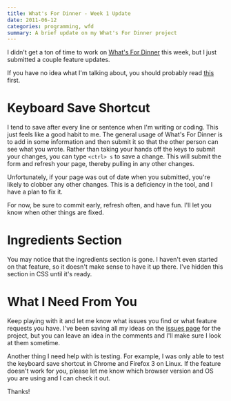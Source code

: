 ```yaml
---
title: What's For Dinner - Week 1 Update
date: 2011-06-12
categories: programming, wfd
summary: A brief update on my What's For Dinner project
---
```


I didn't get a ton of time to work on [What's For Dinner](http://dinnerplanner.herokuapp.com) this week, but I just submitted a couple feature updates.

If you have no idea what I'm talking about, you should probably read [this](/whats-for-dinner) first.

# Keyboard Save Shortcut

I tend to save after every line or sentence when I'm writing or coding. This just feels like a good habit to me. The general usage of What's For Dinner is to add in some information and then submit it so that the other person can see what you wrote. Rather than taking your hands off the keys to submit your changes, you can type `<ctrl> s` to save a change. This will submit the form and refresh your page, thereby pulling in any other changes.

Unfortunately, if your page was out of date when you submitted, you're likely to clobber any other changes. This is a deficiency in the tool, and I have a plan to fix it.

For now, be sure to commit early, refresh often, and have fun. I'll let you know when other things are fixed.

# Ingredients Section

You may notice that the ingredients section is gone. I haven't even started on that feature, so it doesn't make sense to have it up there. I've hidden this section in CSS until it's ready.

# What I Need From You

Keep playing with it and let me know what issues you find or what feature requests you have. I've been saving all my ideas on the [issues page](https://github.com/TheDahv/whatsfordinner/issues) for the project, but you can leave an idea in the comments and I'll make sure I look at them sometime.

Another thing I need help with is testing. For example, I was only able to test the keyboard save shortcut in Chrome and Firefox 3 on Linux. If the feature doesn't work for you, please let me know which browser version and OS you are using and I can check it out.

Thanks!

